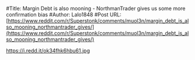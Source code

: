 #Title: Margin Debt is also mooning - NorthmanTrader gives us some more confirmation bias
#Author: Lalo1848
#Post URL: [https://www.reddit.com/r/Superstonk/comments/muol3n/margin_debt_is_also_mooning_northmantrader_gives/](https://www.reddit.com/r/Superstonk/comments/muol3n/margin_debt_is_also_mooning_northmantrader_gives/)


https://i.redd.it/ok34fhk6hbu61.jpg